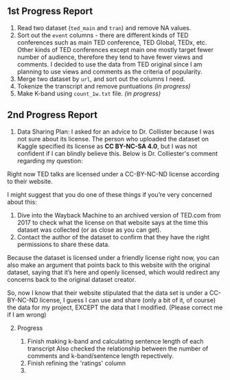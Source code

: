 ## 1st Progress Report

1. Read two dataset (`ted_main` and `tran`) and remove NA values.  
2. Sort out the `event` columns - there are different kinds of TED conferences such as main TED conference, TED Global, TEDx, etc. Other kinds of TED conferences except main one mostly target fewer number of audience, therefore they tend to have fewer views and comments. I decided to use the data from TED original since I am planning to use views and comments as the criteria of popularity.   
3. Merge two dataset by `url`, and sort out the columns I need.  
4. Tokenize the transcript and remove puntuations _(in progress)_  
5. Make K-band using `count_1w.txt` file. _(in progress)_  

## 2nd Progress Report

1. Data Sharing Plan: I asked for an advice to Dr. Collister because I was not sure about its license. The person who uploaded the dataset on Kaggle specified its license as **CC BY-NC-SA 4.0**, but I was not confident if I can blindly believe this. Below is Dr. Colliester's comment regarding my question:

Right now TED talks are licensed under a CC-BY-NC-ND license according to their website.

I might suggest that you do one of these things if you’re very concerned about this: 
1.	Dive into the Wayback Machine to an archived version of TED.com from 2017 to check what the license on that website says at the time this dataset was collected (or as close as you can get). 
2.	Contact the author of the dataset to confirm that they have the right permissions to share these data. 

Because the dataset is licensed under a friendly license right now, you can also make an argument that points back to this website with the original dataset, saying that it’s here and openly licensed, which would redirect any concerns back to the original dataset creator.


So, now I know that their website stipulated that the data set is under a CC-BY-NC-ND license, I guess I can use and share (only a bit of it, of course) the data for my project, EXCEPT the data that I modified.
(Please correct me if I am wrong)

2. Progress

    1. Finish making k-band and calculating sentence length of each transcript
        Also checked the relationship between the number of comments and k-band/sentence length repectively.
    2. Finish refining the 'ratings' column
    3. 